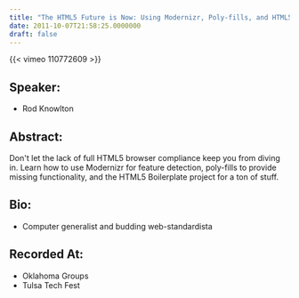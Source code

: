 ```yaml
---
title: "The HTML5 Future is Now: Using Modernizr, Poly-fills, and HTML5 Boilerplate"
date: 2011-10-07T21:58:25.0000000
draft: false
---
```


{{< vimeo 110772609 >}}

## Speaker:

 - Rod Knowlton

## Abstract:

<p>Don't let the lack of full HTML5 browser compliance keep you from diving in. Learn how to use Modernizr for feature detection, poly-fills to provide missing functionality, and the HTML5 Boilerplate project for a ton of stuff.</p>

## Bio:

 - <p>Computer generalist and budding web-standardista</p>

## Recorded At:

 - Oklahoma Groups
 - Tulsa Tech Fest

